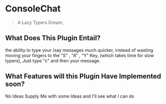 # ConsoleChat
> A Lazy Typers Dream;


## What Does This Plugin Entail?
the ability to type your /say messages much quicker, instead of wasting moving your fingers to the "S" , "A" , "Y" Key, (which takes time for slow typers), Just type "c" and then your message.

## What Features will this Plugin Have Implemented soon?
No Ideas
Supply Me with some Ideas and I'll see what I can do








